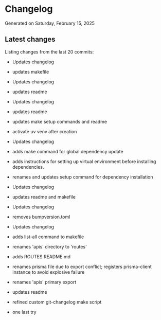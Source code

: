 # Changelog

Generated on Saturday, February 15, 2025

## Latest changes

Listing changes from the last 20 commits:

* Updates changelog

* updates makefile

* Updates changelog

* updates readme

* Updates changelog

* updates readme

* updates make setup commands and readme

* activate uv venv after creation

* Updates changelog

* adds make command for global dependency update

* adds instructions for setting up virtual environment before installing dependencies.

* renames and updates setup command for dependency installation

* Updates changelog

* updates readme and makefile

* Updates changelog

* removes bumpversion.toml

* Updates changelog

* adds list-all command to makefile

* renames 'apis' directory to 'routes'

* adds ROUTES.README.md

* renames prisma file due to export conflict; registers prisma-client instance to avoid explosive failure

* renames 'apis' primary export

* updates readme

* refined custom git-changelog make script

* one last try

